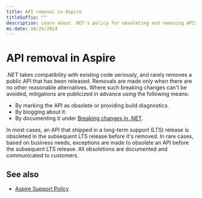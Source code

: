 ```yaml
---
title: API removal in Aspire
titleSuffix: ""
description: Learn about .NET's policy for obsoleting and removing APIs.
ms.date: 10/24/2024
---
```


# API removal in Aspire

.NET takes compatibility with existing code seriously, and rarely removes a public API that has been released. Removals are made only when there are no other reasonable alternatives. Where such breaking changes can't be avoided, mitigations are publicized in advance using the following means:

- By marking the API as obsolete or providing build diagnostics.
- By blogging about it.
- By documenting it under [Breaking changes in .NET](breaking-changes.md).

In most cases, an API that shipped in a long-term support (LTS) release is obsoleted in the subsequent LTS release before it's removed. In rare cases, based on business needs, exceptions are made to obsolete an API before the subsequent LTS release. All obsoletions are documented and communicated to customers.

## See also

- [Aspire Support Policy](https://dotnet.microsoft.com/platform/support/policy/aspire)
